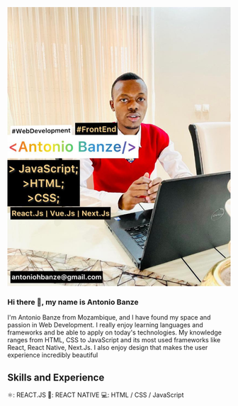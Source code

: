 ![Front-End Development](https://github.com/Antonio-H-Banze/Antonio-H-Banze/blob/main/ahb-banner.jpeg)

### Hi there 👋, my name is Antonio Banze
I'm Antonio Banze from Mozambique, and I have found my space and passion in Web Development. I really enjoy learning languages and frameworks and be able to apply on today's technologies. My knowledge ranges from HTML, CSS to JavaScript and its most used frameworks like React, React Native, Next.Js.  I also enjoy design that makes the user experience incredibly beautiful


## Skills and Experience 
⚛️: REACT.JS
📱: REACT NATIVE
💻: HTML / CSS / JavaScript


